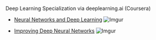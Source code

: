Deep Learning Specialization via deeplearning.ai (Coursera)


* [Neural Networks and Deep Learning](https://www.coursera.org/learn/neural-networks-deep-learning/home/welcome)
  ![Imgur](https://i.imgur.com/ZbH3yDo.jpg)


* [Improving Deep Neural Networks](https://www.coursera.org/learn/deep-neural-network/home/welcome)
  ![Imgur](https://i.imgur.com/u7TY6wV.jpg)
